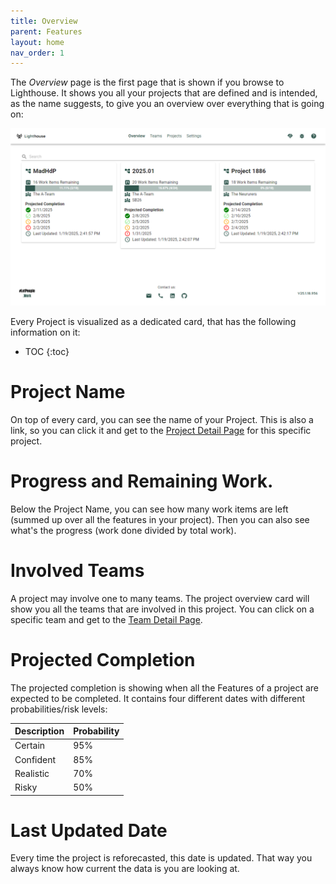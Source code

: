```yaml
---
title: Overview
parent: Features
layout: home
nav_order: 1
---
```


The *Overview* page is the first page that is shown if you browse to Lighthouse. It shows you all your projects that are defined and is intended, as the name suggests, to give you an overview over everything that is going on:

![Lighthouse Overview](../../assets/features/overview.png)

Every Project is visualized as a dedicated card, that has the following information on it:

- TOC
{:toc}

# Project Name
On top of every card, you can see the name of your Project. This is also a link, so you can click it and get to the [Project Detail Page](../projects/projectdetail.html) for this specific project.

# Progress and Remaining Work.
Below the Project Name, you can see how many work items are left (summed up over all the features in your project). Then you can also see what's the progress (work done divided by total work).

# Involved Teams
A project may involve one to many teams. The project overview card will show you all the teams that are involved in this project. You can click on a specific team and get to the [Team Detail Page](../teams/teamdetail.html).

# Projected Completion
The projected completion is showing when all the Features of a project are expected to be completed. It contains four different dates with different probabilities/risk levels:

| Description | Probability |
|------------|------------|
| Certain | 95% |
| Confident | 85% |
| Realistic | 70% |
| Risky | 50% |

# Last Updated Date
Every time the project is reforecasted, this date is updated. That way you always know how current the data is you are looking at.
